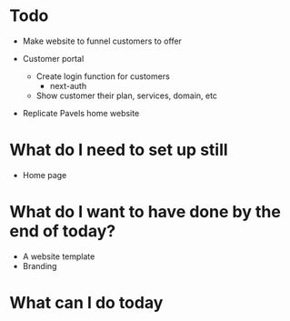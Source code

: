 # Todo

- Make website to funnel customers to offer

- Customer portal
  - Create login function for customers 
    - next-auth
  - Show customer their plan, services, domain, etc

- Replicate Pavels home website



# What do I need to set up still
- Home page

# What do I want to have done by the end of today?
- A website template 
- Branding

# What can I do today
